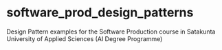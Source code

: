 # software_prod_design_patterns
Design Pattern examples for the Software Production course in Satakunta University of Applied Sciences (AI Degree Programme)
